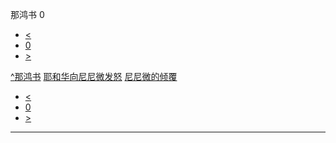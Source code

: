 ﻿





 那鸿书 0




* [<](bible/GEN01.md)
* [0](bible/NAM.md)
* [>](bible/GEN01.md)



[^](bible/index.md)[那鸿书](NAM01.htm#V0)
[耶和华向尼尼微发怒](bible/NAM01.md#V1)
[尼尼微的倾覆](bible/NAM02.md#V0)

* [<](bible/GEN01.md)
* [0](bible/NAM.md)
* [>](bible/GEN01.md)





---










